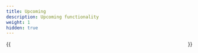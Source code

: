 ```yaml
---
title: Upcoming
description: Upcoming functionality
weight: 1
hidden: true
---
```


<div style="display: flex; flex-direction: row; justify-content: space-between; gap: 12px; flex-wrap: wrap;">
    {{<news-card
        title="Notification channels SmsPreferred and EmailPreferred"
        content="Support for notification channels SMS preferred and email preferred."
        timeline="Q4 2023"
        githubUrl="https://github.com/digdir/roadmap/issues/541"
    >}}
</div>